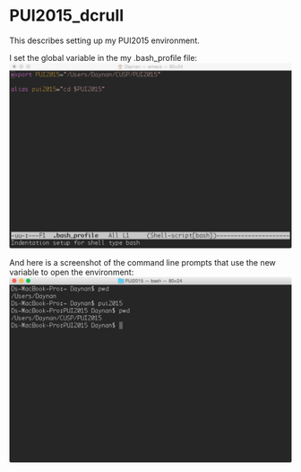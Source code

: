 # PUI2015_dcrull

This describes setting up my PUI2015 environment.

I set the global variable in the my .bash_profile file:
![Env variable](Class1/Assignment2-.bash_profile-screenshot.tiff)

And here is a screenshot of the command line prompts that use the new variable to open the environment:
![Command line prompts](Class1/Assignment2-command-screenshot.tiff)

